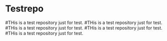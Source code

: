 # Testrepo
#THis is a test repository just for test.
#THis is a test repository just for test.
#THis is a test repository just for test.
#THis is a test repository just for test.
#THis is a test repository just for test.
